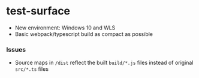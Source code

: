 # test-surface

- New environment: Windows 10 and WLS
- Basic webpack/typescript build as compact as possible

### Issues
- Source maps in `/dist` reflect the built `build/*.js` files instead of original `src/*.ts` files